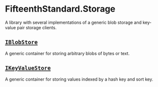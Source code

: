 # FifteenthStandard.Storage

A library with several implementations of a generic blob storage and key-value
pair storage clients.


## [`IBlobStore`](./docs/IBlobStore.md)

A generic container for storing arbitrary blobs of bytes or text.


## [`IKeyValueStore`](./docs/IKeyValueStore.md)

A generic container for storing values indexed by a hash key and sort key.
